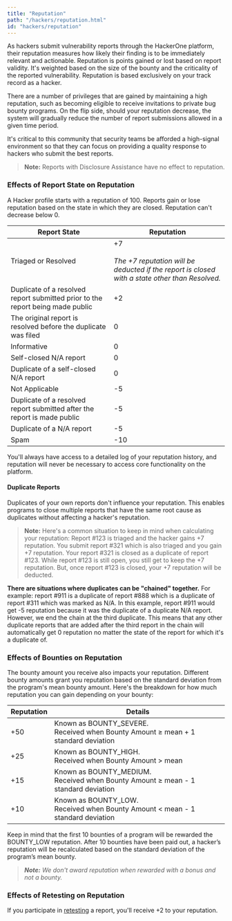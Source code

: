 ```yaml
---
title: "Reputation"
path: "/hackers/reputation.html"
id: "hackers/reputation"
---
```


As hackers submit vulnerability reports through the HackerOne platform, their reputation measures how likely their finding is to be immediately relevant and actionable. Reputation is points gained or lost based on report validity. It's weighted based on the size of the bounty and the criticality of the reported vulnerability. Reputation is based exclusively on your track record as a hacker.

There are a number of privileges that are gained by maintaining a high reputation, such as becoming eligible to receive invitations to private bug bounty programs. On the flip side, should your reputation decrease, the system will gradually reduce the number of report submissions allowed in a given time period.

It's critical to this community that security teams be afforded a high-signal environment so that they can focus on providing a quality response to hackers who submit the best reports.

> **Note:** Reports with Disclosure Assistance have no effect to reputation.

### Effects of Report State on Reputation
A Hacker profile starts with a reputation of 100. Reports gain or lose reputation based on the state in which they are closed. Reputation can't decrease below 0.

Report State | Reputation
------------ | ------------
Triaged or Resolved | +7 <br><br><i>The +7 reputation will be deducted if the report is closed with a state other than Resolved.</i></b>
Duplicate of a resolved report submitted prior to the report being made public | +2
The original report is resolved before the duplicate was filed | 0
Informative | 0
Self-closed N/A report | 0
Duplicate of a self-closed N/A report | 0
Not Applicable | -5
Duplicate of a resolved report submitted after the report is made public | -5
Duplicate of a N/A report | -5
Spam | -10

You'll always have access to a detailed log of your reputation history, and reputation will never be necessary to access core functionality on the platform.

#### Duplicate Reports
Duplicates of your own reports don't influence your reputation. This enables programs to close multiple reports that have the same root cause as duplicates without affecting a hacker's reputation.

> **Note:** Here's a common situation to keep in mind when calculating your reputation:
Report #123 is triaged and the hacker gains +7 reputation. You submit report #321 which is also triaged and you gain +7 reputation. Your report #321 is closed as a duplicate of report #123. While report #123 is still open, you still get to keep the +7 reputation. But, once report #123 is closed, your +7 reputation will be deducted.  

**There are situations where duplicates can be "chained" together.** For example: report #911 is a duplicate of report #888 which is a duplicate of report #311 which was marked as N/A. In this example, report #911 would get -5 reputation because it was the duplicate of a duplicate N/A report. However, we end the chain at the third duplicate. This means that any other duplicate reports that are added after the third report in the chain will automatically get 0 reputation no matter the state of the report for which it's a duplicate of.</i>

### Effects of Bounties on Reputation
The bounty amount you receive also impacts your reputation. Different bounty amounts grant you reputation based on the standard deviation from the program's mean bounty amount. Here's the breakdown for how much reputation you can gain depending on your bounty:

Reputation | Details
---------- | --------
+50 | Known as BOUNTY_SEVERE. <br>Received when Bounty Amount ≥ mean + 1 standard deviation
+25 | Known as BOUNTY_HIGH. <br>Received when Bounty Amount > mean
+15 | Known as BOUNTY_MEDIUM. <br>Received when Bounty Amount ≥ mean - 1 standard deviation
+10 | Known as BOUNTY_LOW. <br>Received when Bounty Amount < mean - 1 standard deviation

Keep in mind that the first 10 bounties of a program will be rewarded the BOUNTY_LOW reputation. After 10 bounties have been paid out, a hacker’s reputation will be recalculated based on the standard deviation of the program’s mean bounty.

><i><b>Note:</b> We don't award reputation when rewarded with a bonus and not a bounty.</i>

### Effects of Retesting on Reputation
If you participate in [retesting](retesting.html) a report, you'll receive +2 to your reputation.
